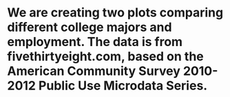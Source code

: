 # We are creating two plots comparing different college majors and employment. The data is from fivethirtyeight.com, based on the American Community Survey 2010-2012 Public Use Microdata Series.

